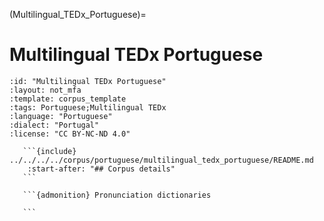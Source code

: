 
(Multilingual_TEDx_Portuguese)=
# Multilingual TEDx Portuguese

``````{corpus} Multilingual TEDx Portuguese
:id: "Multilingual TEDx Portuguese"
:layout: not_mfa
:template: corpus_template
:tags: Portuguese;Multilingual TEDx
:language: "Portuguese"
:dialect: "Portugal"
:license: "CC BY-NC-ND 4.0"

   ```{include} ../../../../corpus/portuguese/multilingual_tedx_portuguese/README.md
    :start-after: "## Corpus details"
   ```

   ```{admonition} Pronunciation dictionaries

   ```
``````
